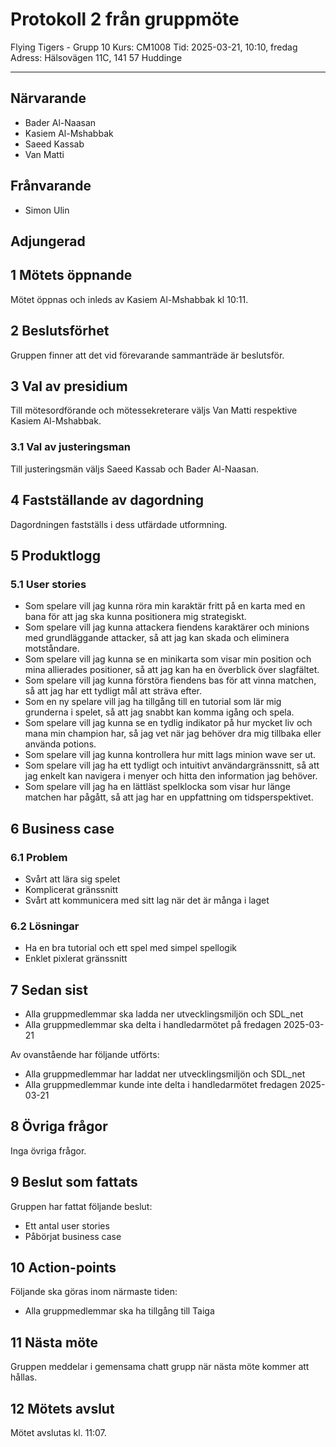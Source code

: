 # Protokoll 2 från gruppmöte

Flying Tigers - Grupp 10
Kurs: CM1008
Tid: 2025-03-21, 10:10, fredag
Adress: Hälsovägen 11C, 141 57 Huddinge

---

## Närvarande

- Bader Al-Naasan
- Kasiem Al-Mshabbak
- Saeed Kassab
- Van Matti

## Frånvarande

- Simon Ulin

## Adjungerad

## 1 Mötets öppnande

Mötet öppnas och inleds av Kasiem Al-Mshabbak kl 10:11.

## 2 Beslutsförhet

Gruppen finner att det vid förevarande sammanträde är beslutsför.

## 3 Val av presidium

Till mötesordförande och mötessekreterare väljs Van Matti respektive Kasiem Al-Mshabbak.

### 3.1 Val av justeringsman

Till justeringsmän väljs Saeed Kassab och Bader Al-Naasan.

## 4 Fastställande av dagordning

Dagordningen fastställs i dess utfärdade utformning.

## 5 Produktlogg

### 5.1 User stories

- Som spelare vill jag kunna röra min karaktär fritt på en karta med en bana för att jag ska kunna positionera mig strategiskt.
- Som spelare vill jag kunna attackera fiendens karaktärer och minions med grundläggande attacker, så att jag kan skada och eliminera motståndare.
- Som spelare vill jag kunna se en minikarta som visar min position och mina allierades positioner, så att jag kan ha en överblick över slagfältet.
- Som spelare vill jag kunna förstöra fiendens bas för att vinna matchen, så att jag har ett tydligt mål att sträva efter.
- Som en ny spelare vill jag ha tillgång till en tutorial som lär mig grunderna i spelet, så att jag snabbt kan komma igång och spela.
- Som spelare vill jag kunna se en tydlig indikator på hur mycket liv och mana min champion har, så jag vet när jag behöver dra mig tillbaka eller använda potions.
- Som spelare vill jag kunna kontrollera hur mitt lags minion wave ser ut.
- Som spelare vill jag ha ett tydligt och intuitivt användargränssnitt, så att jag enkelt kan navigera i menyer och hitta den information jag behöver.
- Som spelare vill jag ha en lättläst spelklocka som visar hur länge matchen har pågått, så att jag har en uppfattning om tidsperspektivet.

## 6 Business case

### 6.1 Problem

- Svårt att lära sig spelet
- Komplicerat gränssnitt
- Svårt att kommunicera med sitt lag när det är många i laget

### 6.2 Lösningar

- Ha en bra tutorial och ett spel med simpel spellogik
- Enklet pixlerat gränssnitt

## 7 Sedan sist

- Alla gruppmedlemmar ska ladda ner utvecklingsmiljön och SDL_net
- Alla gruppmedlemmar ska delta i handledarmötet på fredagen 2025-03-21

Av ovanstående har följande utförts:

- Alla gruppmedlemmar har laddat ner utvecklingsmiljön och SDL_net
- Alla gruppmedlemmar kunde inte delta i handledarmötet fredagen 2025-03-21

## 8 Övriga frågor

Inga övriga frågor.

## 9 Beslut som fattats

Gruppen har fattat följande beslut:

- Ett antal user stories
- Påbörjat business case

## 10 Action-points

Följande ska göras inom närmaste tiden:

- Alla gruppmedlemmar ska ha tillgång till Taiga

## 11 Nästa möte

Gruppen meddelar i gemensama chatt grupp när nästa möte kommer att hållas.

## 12 Mötets avslut

Mötet avslutas kl. 11:07.
